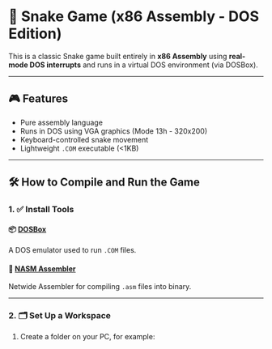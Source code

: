 # 🐍 Snake Game (x86 Assembly - DOS Edition)

This is a classic Snake game built entirely in **x86 Assembly** using **real-mode DOS interrupts** and runs in a virtual DOS environment (via DOSBox).

---

## 🎮 Features

- Pure assembly language
- Runs in DOS using VGA graphics (Mode 13h - 320x200)
- Keyboard-controlled snake movement
- Lightweight `.COM` executable (<1KB)

---

## 🛠 How to Compile and Run the Game

### 1. ✅ Install Tools

#### 📦 [DOSBox](https://www.dosbox.com/)
A DOS emulator used to run `.COM` files.

#### 🧰 [NASM Assembler](https://www.nasm.us/)
Netwide Assembler for compiling `.asm` files into binary.

---

### 2. 🗂 Set Up a Workspace

1. Create a folder on your PC, for example:
